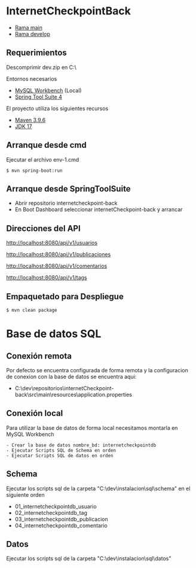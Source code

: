 # InternetCheckpointBack

* [Rama main](https://github.com/paccoc43/internetcheckpoint-back)
* [Rama develop](https://github.com/paccoc43/internetcheckpoint-back/tree/develop)

## Requerimientos

Descomprimir dev.zip en C:\

Entornos necesarios


* [MySQL Workbench](https://www.mysql.com/products/workbench) (Local)
* [Spring Tool Suite 4](https://spring.io/tools) 

El proyecto utiliza los siguientes recursos

* [Maven 3.9.6](https://maven.apache.org) 
* [JDK 17](https://www.oracle.com/java/technologies/javase/jdk17-archive-downloads.html) 

## Arranque desde cmd

Ejecutar el archivo env-1.cmd


    $ mvn spring-boot:run

## Arranque desde SpringToolSuite

* Abrir repositorio internetcheckpoint-back
* En Boot Dashboard seleccionar internetCheckpoint-back y arrancar 

## Direcciones del API

[http://localhost:8080/api/v1/usuarios](http://localhost:8080/api/v1/usuarios)

[http://localhost:8080/api/v1/publicaciones](http://localhost:8080/api/v1/publicaciones)

[http://localhost:8080/api/v1/comentarios](http://localhost:8080/api/v1/comentarios)

[http://localhost:8080/api/v1/tags](http://localhost:8080/api/v1/tags)

## Empaquetado para Despliegue

    $ mvn clean package

# Base de datos SQL

## Conexión remota

Por defecto se encuentra configurada de forma remota y la configuracion de conexion con la base de datos se encuentra aqui:

* C:\dev\repositorios\internetCheckpoint-back\src\main\resources\application.properties


## Conexión local

Para utilizar la base de datos de forma local necesitamos montarla en MySQL Workbench

    - Crear la base de datos nombre_bd: internetcheckpointdb
    - Ejecutar Scripts SQL de Schema en orden
    - Ejecutar Scripts SQL de datos en orden

## Schema

Ejecutar los scripts sql de la carpeta "C:\dev\instalacion\sql\schema" en el siguiente orden

* 01_internetcheckpointdb_usuario
* 02_internetcheckpointdb_tag
* 03_internetcheckpointdb_publicacion
* 04_internetcheckpointdb_comentario


## Datos

Ejecutar los scripts sql de la carpeta "C:\dev\instalacion\sql\datos"